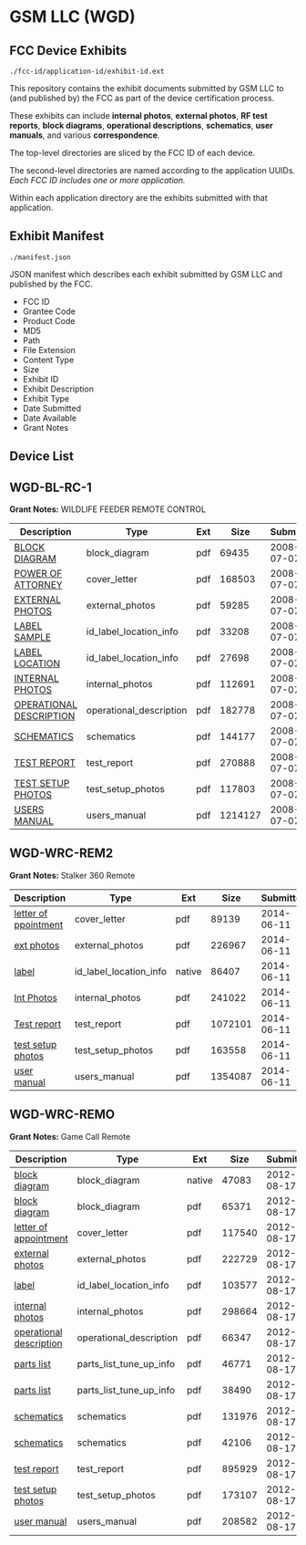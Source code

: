 # GSM LLC (WGD)
## FCC Device Exhibits

```
./fcc-id/application-id/exhibit-id.ext
```

This repository contains the exhibit documents submitted by GSM LLC to (and published by) the FCC as part of the device certification process.

These exhibits can include **internal photos**, **external photos**, **RF test reports**, **block diagrams**, **operational descriptions**, **schematics**, **user manuals**, and various **correspondence**.

The top-level directories are sliced by the FCC ID of each device.

The second-level directories are named according to the application UUIDs. *Each FCC ID includes one or more application.*

Within each application directory are the exhibits submitted with that application. 

## Exhibit Manifest

```
./manifest.json
```

JSON manifest which describes each exhibit submitted by GSM LLC and published by the FCC.

- FCC ID
- Grantee Code
- Product Code
- MD5
- Path
- File Extension
- Content Type
- Size
- Exhibit ID
- Exhibit Description
- Exhibit Type
- Date Submitted
- Date Available
- Grant Notes

## Device List
## WGD-BL-RC-1
**Grant Notes:** WILDLIFE FEEDER REMOTE CONTROL

| Description | Type | Ext | Size | Submitted | Available |
| ----------- | ---- | --- | ---- | --------- | --------- |
| [BLOCK DIAGRAM](WGD-BL-RC-1/61a249f223016436f1003726cdf6b6bc/966048.pdf) | block_diagram | pdf | 69435 | 2008-07-07 | 2008-07-07 |
| [POWER OF ATTORNEY](WGD-BL-RC-1/61a249f223016436f1003726cdf6b6bc/966054.pdf) | cover_letter | pdf | 168503 | 2008-07-07 | 2008-07-07 |
| [EXTERNAL PHOTOS](WGD-BL-RC-1/61a249f223016436f1003726cdf6b6bc/966050.pdf) | external_photos | pdf | 59285 | 2008-07-07 | 2008-07-07 |
| [LABEL SAMPLE](WGD-BL-RC-1/61a249f223016436f1003726cdf6b6bc/966051.pdf) | id_label_location_info | pdf | 33208 | 2008-07-07 | 2008-07-07 |
| [LABEL LOCATION](WGD-BL-RC-1/61a249f223016436f1003726cdf6b6bc/966052.pdf) | id_label_location_info | pdf | 27698 | 2008-07-07 | 2008-07-07 |
| [INTERNAL PHOTOS](WGD-BL-RC-1/61a249f223016436f1003726cdf6b6bc/966053.pdf) | internal_photos | pdf | 112691 | 2008-07-07 | 2008-07-07 |
| [OPERATIONAL DESCRIPTION](WGD-BL-RC-1/61a249f223016436f1003726cdf6b6bc/966049.pdf) | operational_description | pdf | 182778 | 2008-07-07 | 2008-07-07 |
| [SCHEMATICS](WGD-BL-RC-1/61a249f223016436f1003726cdf6b6bc/966055.pdf) | schematics | pdf | 144177 | 2008-07-07 | 2008-07-07 |
| [TEST REPORT](WGD-BL-RC-1/61a249f223016436f1003726cdf6b6bc/966056.pdf) | test_report | pdf | 270888 | 2008-07-07 | 2008-07-07 |
| [TEST SETUP PHOTOS](WGD-BL-RC-1/61a249f223016436f1003726cdf6b6bc/966057.pdf) | test_setup_photos | pdf | 117803 | 2008-07-07 | 2008-07-07 |
| [USERS MANUAL](WGD-BL-RC-1/61a249f223016436f1003726cdf6b6bc/966058.pdf) | users_manual | pdf | 1214127 | 2008-07-07 | 2008-07-07 |
## WGD-WRC-REM2
**Grant Notes:** Stalker 360 Remote

| Description | Type | Ext | Size | Submitted | Available |
| ----------- | ---- | --- | ---- | --------- | --------- |
| [letter of ppointment](WGD-WRC-REM2/7f2ef960e7fb665684d3759176455601/2291531.pdf) | cover_letter | pdf | 89139 | 2014-06-11 | 2014-06-11 |
| [ext photos](WGD-WRC-REM2/7f2ef960e7fb665684d3759176455601/2291528.pdf) | external_photos | pdf | 226967 | 2014-06-11 | 2014-06-11 |
| [label](WGD-WRC-REM2/7f2ef960e7fb665684d3759176455601/2291534.native) | id_label_location_info | native | 86407 | 2014-06-11 | 2014-06-11 |
| [Int Photos](WGD-WRC-REM2/7f2ef960e7fb665684d3759176455601/2291530.pdf) | internal_photos | pdf | 241022 | 2014-06-11 | 2014-06-11 |
| [Test report](WGD-WRC-REM2/7f2ef960e7fb665684d3759176455601/2291529.pdf) | test_report | pdf | 1072101 | 2014-06-11 | 2014-06-11 |
| [test setup photos](WGD-WRC-REM2/7f2ef960e7fb665684d3759176455601/2291532.pdf) | test_setup_photos | pdf | 163558 | 2014-06-11 | 2014-06-11 |
| [user manual](WGD-WRC-REM2/7f2ef960e7fb665684d3759176455601/2291533.pdf) | users_manual | pdf | 1354087 | 2014-06-11 | 2014-06-11 |
## WGD-WRC-REMO
**Grant Notes:** Game Call Remote

| Description | Type | Ext | Size | Submitted | Available |
| ----------- | ---- | --- | ---- | --------- | --------- |
| [block diagram](WGD-WRC-REMO/d1f39ba3d9ebf1376fc5a9bd4e24fe9c/1768688.native) | block_diagram | native | 47083 | 2012-08-17 | 2012-08-17 |
| [block diagram](WGD-WRC-REMO/d1f39ba3d9ebf1376fc5a9bd4e24fe9c/1768693.pdf) | block_diagram | pdf | 65371 | 2012-08-17 | 2012-08-17 |
| [letter of appointment](WGD-WRC-REMO/d1f39ba3d9ebf1376fc5a9bd4e24fe9c/1768699.pdf) | cover_letter | pdf | 117540 | 2012-08-17 | 2012-08-17 |
| [external photos](WGD-WRC-REMO/d1f39ba3d9ebf1376fc5a9bd4e24fe9c/1768692.pdf) | external_photos | pdf | 222729 | 2012-08-17 | 2012-08-17 |
| [label](WGD-WRC-REMO/d1f39ba3d9ebf1376fc5a9bd4e24fe9c/1768698.pdf) | id_label_location_info | pdf | 103577 | 2012-08-17 | 2012-08-17 |
| [internal photos](WGD-WRC-REMO/d1f39ba3d9ebf1376fc5a9bd4e24fe9c/1768697.pdf) | internal_photos | pdf | 298664 | 2012-08-17 | 2012-08-17 |
| [operational description](WGD-WRC-REMO/d1f39ba3d9ebf1376fc5a9bd4e24fe9c/1768690.pdf) | operational_description | pdf | 66347 | 2012-08-17 | 2012-08-17 |
| [parts list](WGD-WRC-REMO/d1f39ba3d9ebf1376fc5a9bd4e24fe9c/1768689.pdf) | parts_list_tune_up_info | pdf | 46771 | 2012-08-17 | 2012-08-17 |
| [parts list](WGD-WRC-REMO/d1f39ba3d9ebf1376fc5a9bd4e24fe9c/1768694.pdf) | parts_list_tune_up_info | pdf | 38490 | 2012-08-17 | 2012-08-17 |
| [schematics](WGD-WRC-REMO/d1f39ba3d9ebf1376fc5a9bd4e24fe9c/1768691.pdf) | schematics | pdf | 131976 | 2012-08-17 | 2012-08-17 |
| [schematics](WGD-WRC-REMO/d1f39ba3d9ebf1376fc5a9bd4e24fe9c/1768695.pdf) | schematics | pdf | 42106 | 2012-08-17 | 2012-08-17 |
| [test report](WGD-WRC-REMO/d1f39ba3d9ebf1376fc5a9bd4e24fe9c/1768696.pdf) | test_report | pdf | 895929 | 2012-08-17 | 2012-08-17 |
| [test setup photos](WGD-WRC-REMO/d1f39ba3d9ebf1376fc5a9bd4e24fe9c/1768700.pdf) | test_setup_photos | pdf | 173107 | 2012-08-17 | 2012-08-17 |
| [user manual](WGD-WRC-REMO/d1f39ba3d9ebf1376fc5a9bd4e24fe9c/1768701.pdf) | users_manual | pdf | 208582 | 2012-08-17 | 2012-08-17 |
